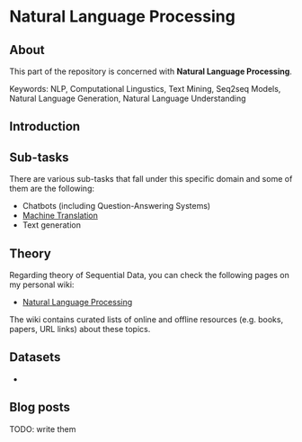 # Natural Language Processing

## About
This part of the repository is concerned with __Natural Language Processing__.

Keywords: NLP, Computational Lingustics, Text Mining, Seq2seq Models, Natural Language Generation, Natural Language Understanding

## Introduction



## Sub-tasks
There are various sub-tasks that fall under this specific domain and some of them are the following:

- Chatbots (including Question-Answering Systems)
- [Machine Translation](/artificial_neural_networks/applications/natural_language_processing/machine_translation)
- Text generation

## Theory
Regarding theory of Sequential Data, you can check the following pages on my personal wiki:

- [Natural Language Processing](https://wiki.kourouklides.com/wiki/Natural_Language_Processing)

The wiki contains curated lists of online and offline resources (e.g. books, papers, URL links) about these topics.

## Datasets
 - 

## Blog posts

TODO: write them

